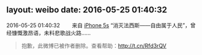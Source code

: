 layout: weibo
date: 2016-05-25 01:40:32
---
2016-05-25 01:40:32  &nbsp;&nbsp;&nbsp;&nbsp;&nbsp;&nbsp; 来自 <a href="sinaweibo://customweibosource" rel="nofollow">iPhone 5s</a>
“消灭法西斯——自由属于人民”，曾经慷慨激昂语，未料悲歌战火路……
>  抱歉，此微博已被作者删除。查看帮助：http://t.cn/Rfd3rQV
